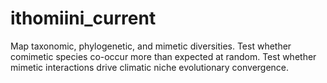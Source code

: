 # ithomiini_current
 Map taxonomic, phylogenetic, and mimetic diversities.  Test whether comimetic species co-occur more than expected at random.  Test whether mimetic interactions drive climatic niche evolutionary convergence.
